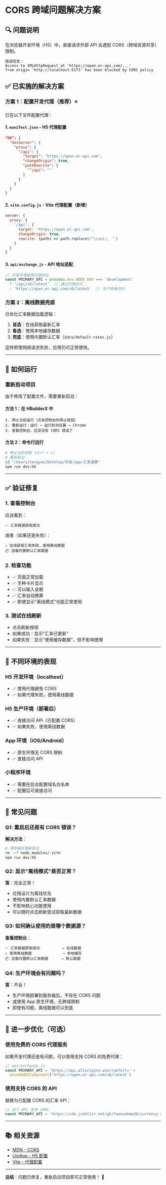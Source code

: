 # CORS 跨域问题解决方案

## 🔍 问题说明

在浏览器开发环境（H5）中，直接请求外部 API 会遇到 CORS（跨域资源共享）限制。

```
错误信息：
Access to XMLHttpRequest at 'https://open.er-api.com/...' 
from origin 'http://localhost:5173' has been blocked by CORS policy
```

## ✅ 已实施的解决方案

### 方案 1：配置开发代理（推荐）⭐

已在以下文件配置代理：

#### 1. `manifest.json` - H5 代理配置
```json
"h5": {
  "devServer": {
    "proxy": {
      "/api": {
        "target": "https://open.er-api.com",
        "changeOrigin": true,
        "pathRewrite": {
          "^/api": ""
        }
      }
    }
  }
}
```

#### 2. `vite.config.js` - Vite 代理配置（新增）
```javascript
server: {
  proxy: {
    '/api': {
      target: 'https://open.er-api.com',
      changeOrigin: true,
      rewrite: (path) => path.replace(/^\/api/, '')
    }
  }
}
```

#### 3. `api/exchange.js` - API 地址适配
```javascript
// 开发环境使用代理地址
const PRIMARY_API = process.env.NODE_ENV === 'development' 
  ? '/api/v6/latest'  // 通过代理访问
  : 'https://open.er-api.com/v6/latest'  // 生产直接访问
```

### 方案 2：离线数据兜底

已优化汇率数据加载逻辑：

1. **首选**：在线获取最新汇率
2. **备选**：使用本地缓存数据
3. **兜底**：使用内置默认汇率（`data/default-rates.js`）

这样即使网络请求失败，应用仍可正常使用。

---

## 🚀 如何运行

### 重新启动项目

由于修改了配置文件，需要重新启动：

#### 方法 1：在 HBuilderX 中
```
1. 停止当前运行（点击控制台的停止按钮）
2. 重新运行：运行 → 运行到浏览器 → Chrome
3. 查看控制台，应该没有 CORS 错误了
```

#### 方法 2：命令行运行
```bash
# 停止当前进程（Ctrl + C）
# 重新启动
cd "/Users/tongyao/Desktop/开发/app/汇率速算"
npm run dev:h5
```

---

## ✅ 验证修复

### 1. 查看控制台
应该看到：
```
✅ 汇率数据获取成功
```

或者（如果还是失败）：
```
⚠️ 在线获取汇率失败，使用离线数据
📦 加载内置默认汇率数据
```

### 2. 检查功能
- ✅ 页面正常加载
- ✅ 币种卡片显示
- ✅ 可以输入金额
- ✅ 汇率自动换算
- ✅ 即使显示"离线模式"也能正常使用

### 3. 测试在线刷新
- 点击刷新按钮
- 如果成功：显示"汇率已更新"
- 如果失败：显示"使用缓存数据"，但不影响使用

---

## 🎯 不同环境的表现

### H5 开发环境（localhost）
- ✅ 使用代理避免 CORS
- ✅ 如果代理失败，使用离线数据

### H5 生产环境（部署后）
- ✅ 直接访问 API（已配置 CORS）
- ✅ 如果失败，使用离线数据

### App 环境（iOS/Android）
- ✅ 原生环境无 CORS 限制
- ✅ 直接访问 API

### 小程序环境
- ✅ 需要在后台配置域名白名单
- ✅ 配置后可直接访问

---

## 📝 常见问题

### Q1: 重启后还是有 CORS 错误？

**解决方法**：
```bash
# 清除缓存重新启动
rm -rf node_modules/.vite
npm run dev:h5
```

### Q2: 显示"离线模式"是否正常？

**答**：完全正常！
- 应用设计为离线优先
- 使用内置默认汇率数据
- 不影响核心功能使用
- 可以随时点击刷新尝试获取最新数据

### Q3: 如何确认使用的是哪个数据源？

**查看控制台**：
```
✅ 汇率数据获取成功          → 在线数据
⚠️ 使用离线数据              → 本地缓存
📦 加载内置默认汇率数据      → 默认数据
```

### Q4: 生产环境会有问题吗？

**答**：不会！
- 生产环境部署到服务器后，不存在 CORS 问题
- 或使用 App 原生环境，无跨域限制
- 即使有问题，离线数据可以兜底

---

## 🔧 进一步优化（可选）

### 使用免费的 CORS 代理服务

如果开发代理还是有问题，可以使用支持 CORS 的免费代理：

```javascript
// api/exchange.js
const PRIMARY_API = 'https://api.allorigins.win/raw?url=' + 
  encodeURIComponent('https://open.er-api.com/v6/latest')
```

### 使用支持 CORS 的 API

替换为已配置 CORS 的汇率 API：

```javascript
// 这个 API 支持 CORS
const PRIMARY_API = 'https://cdn.jsdelivr.net/gh/fawazahmed0/currency-api@1/latest/currencies'
```

---

## 📚 相关资源

- [MDN - CORS](https://developer.mozilla.org/zh-CN/docs/Web/HTTP/CORS)
- [UniApp - H5 配置](https://uniapp.dcloud.net.cn/collocation/manifest.html#h5)
- [Vite - 代理配置](https://cn.vitejs.dev/config/server-options.html#server-proxy)

---

**总结**：问题已修复，重新启动项目即可正常使用！ 🎉


